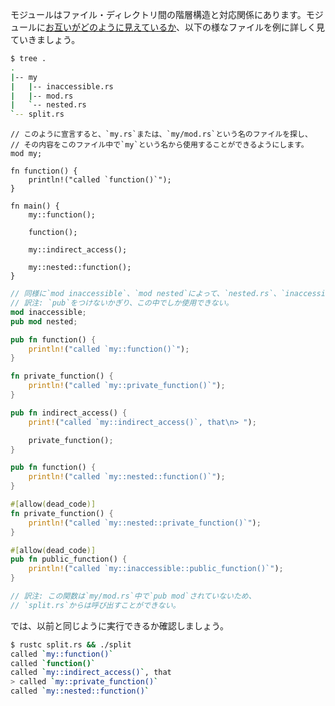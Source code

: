 <!-- Modules can be mapped to a file/directory hierarchy. Let's break down the
[visibility example][visibility] in files: -->
モジュールはファイル・ディレクトリ間の階層構造と対応関係にあります。モジュールに[お互いがどのように見えているか][visibility]、以下の様なファイルを例に詳しく見ていきましょう。

``` bash
$ tree .
.
|-- my
|   |-- inaccessible.rs
|   |-- mod.rs
|   `-- nested.rs
`-- split.rs
```

``` rust,ignore
// このように宣言すると、`my.rs`または、`my/mod.rs`という名のファイルを探し、
// その内容をこのファイル中で`my`という名から使用することができるようにします。
mod my;

fn function() {
    println!("called `function()`");
}

fn main() {
    my::function();

    function();

    my::indirect_access();

    my::nested::function();
}

```

``` rust
// 同様に`mod inaccessible`、`mod nested`によって、`nested.rs`、`inaccessible.rs`の内容をこの中で使用することができるようになる。
// 訳注: `pub`をつけないかぎり、この中でしか使用できない。
mod inaccessible;
pub mod nested;

pub fn function() {
    println!("called `my::function()`");
}

fn private_function() {
    println!("called `my::private_function()`");
}

pub fn indirect_access() {
    print!("called `my::indirect_access()`, that\n> ");

    private_function();
}

```

``` rust
pub fn function() {
    println!("called `my::nested::function()`");
}

#[allow(dead_code)]
fn private_function() {
    println!("called `my::nested::private_function()`");
}

```

``` rust
#[allow(dead_code)]
pub fn public_function() {
    println!("called `my::inaccessible::public_function()`");
}

// 訳注: この関数は`my/mod.rs`中で`pub mod`されていないため、
// `split.rs`からは呼び出すことができない。

```

<!-- Let's check that things still work as before: -->
では、以前と同じように実行できるか確認しましょう。

``` bash
$ rustc split.rs && ./split
called `my::function()`
called `function()`
called `my::indirect_access()`, that
> called `my::private_function()`
called `my::nested::function()`
```

[visibility]: ../mod/visibility.html
